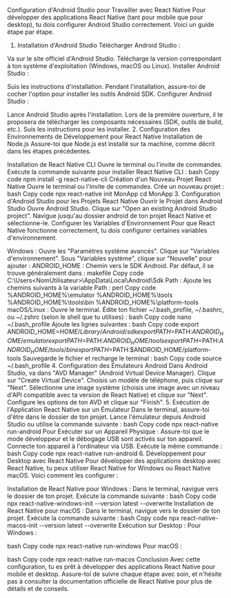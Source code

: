 Configuration d'Android Studio pour Travailler avec React Native
Pour développer des applications React Native (tant pour mobile que pour desktop), tu dois configurer Android Studio correctement. Voici un guide étape par étape.

1. Installation d'Android Studio
Télécharger Android Studio :

Va sur le site officiel d'Android Studio.
Télécharge la version correspondant à ton système d'exploitation (Windows, macOS ou Linux).
Installer Android Studio :

Suis les instructions d'installation. Pendant l'installation, assure-toi de cocher l'option pour installer les outils Android SDK.
Configurer Android Studio :

Lance Android Studio après l'installation.
Lors de la première ouverture, il te proposera de télécharger les composants nécessaires (SDK, outils de build, etc.). Suis les instructions pour les installer.
2. Configuration des Environnements de Développement pour React Native
Installation de Node.js
Assure-toi que Node.js est installé sur ta machine, comme décrit dans les étapes précédentes.

Installation de React Native CLI
Ouvre le terminal ou l'invite de commandes.
Exécute la commande suivante pour installer React Native CLI :
bash
Copy code
npm install -g react-native-cli
Création d'un Nouveau Projet React Native
Ouvre le terminal ou l'invite de commandes.
Crée un nouveau projet :
bash
Copy code
npx react-native init MonApp
cd MonApp
3. Configuration d'Android Studio pour les Projets React Native
Ouvrir le Projet dans Android Studio
Ouvre Android Studio.
Clique sur "Open an existing Android Studio project".
Navigue jusqu'au dossier android de ton projet React Native et sélectionne-le.
Configurer les Variables d'Environnement
Pour que React Native fonctionne correctement, tu dois configurer certaines variables d'environnement.

Windows :
Ouvre les "Paramètres système avancés".
Clique sur "Variables d'environnement".
Sous "Variables système", clique sur "Nouvelle" pour ajouter :
ANDROID_HOME : Chemin vers le SDK Android. Par défaut, il se trouve généralement dans :
makefile
Copy code
C:\Users\<NomUtilisateur>\AppData\Local\Android\Sdk
Path : Ajoute les chemins suivants à la variable Path :
perl
Copy code
%ANDROID_HOME%\emulator
%ANDROID_HOME%\tools
%ANDROID_HOME%\tools\bin
%ANDROID_HOME%\platform-tools
macOS/Linux :
Ouvre le terminal.
Édite ton fichier ~/.bash_profile, ~/.bashrc, ou ~/.zshrc (selon le shell que tu utilises) :
bash
Copy code
nano ~/.bash_profile
Ajoute les lignes suivantes :
bash
Copy code
export ANDROID_HOME=$HOME/Library/Android/sdk
export PATH=$PATH:$ANDROID_HOME/emulator
export PATH=$PATH:$ANDROID_HOME/tools
export PATH=$PATH:$ANDROID_HOME/tools/bin
export PATH=$PATH:$ANDROID_HOME/platform-tools
Sauvegarde le fichier et recharge le terminal :
bash
Copy code
source ~/.bash_profile
4. Configuration des Émulateurs Android
Dans Android Studio, va dans "AVD Manager" (Android Virtual Device Manager).
Clique sur "Create Virtual Device".
Choisis un modèle de téléphone, puis clique sur "Next".
Sélectionne une image système (choisis une image avec un niveau d'API compatible avec ta version de React Native) et clique sur "Next".
Configure les options de ton AVD et clique sur "Finish".
5. Exécution de l'Application React Native sur un Émulateur
Dans le terminal, assure-toi d'être dans le dossier de ton projet.
Lance l'émulateur depuis Android Studio ou utilise la commande suivante :
bash
Copy code
npx react-native run-android
Pour Exécuter sur un Appareil Physique :
Assure-toi que le mode développeur et le débogage USB sont activés sur ton appareil.
Connecte ton appareil à l'ordinateur via USB.
Exécute la même commande :
bash
Copy code
npx react-native run-android
6. Développement pour Desktop avec React Native
Pour développer des applications desktop avec React Native, tu peux utiliser React Native for Windows ou React Native macOS. Voici comment les configurer :

Installation de React Native pour Windows :
Dans le terminal, navigue vers le dossier de ton projet.
Exécute la commande suivante :
bash
Copy code
npx react-native-windows-init --version latest --overwrite
Installation de React Native pour macOS :
Dans le terminal, navigue vers le dossier de ton projet.
Exécute la commande suivante :
bash
Copy code
npx react-native-macos-init --version latest --overwrite
Exécution sur Desktop :
Pour Windows :

bash
Copy code
npx react-native run-windows
Pour macOS :

bash
Copy code
npx react-native run-macos
Conclusion
Avec cette configuration, tu es prêt à développer des applications React Native pour mobile et desktop. Assure-toi de suivre chaque étape avec soin, et n'hésite pas à consulter la documentation officielle de React Native pour plus de détails et de conseils.
